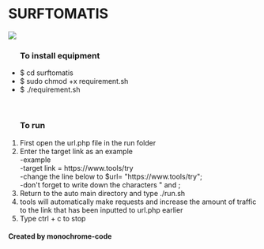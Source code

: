 <h1>SURFTOMATIS</H1>
<img src=https://user-images.githubusercontent.com/76603785/103145145-21a70500-4703-11eb-902b-dbb29548a91f.png>

<ul><h3>To install equipment</h3>
  <li>$ cd surftomatis</li>
  <li>$ sudo chmod +x requirement.sh</li>
  <li>$ ./requirement.sh</li>
</ul><br>
<ol><h3>To run</h3>
  <li>First open the url.php file in the run folder</li>
  <li>Enter the target link as an example</li>
  -example <br>
  -target link = https://www.tools/try <br>
  -change the line below to $url= "https://www.tools/try"; <br>
  -don't forget to write down the characters " and ; <br>
  <li>Return to the auto main directory and type ./run.sh</li>
<li>tools will automatically make requests and increase the amount of traffic to the link that has been inputted to url.php earlier</li>
  <li>Type ctrl + c to stop</li>
</ol>
<h4><b>Created by monochrome-code</b></h4>
